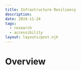 ```yaml
---
title: Infrastructure Resiliency
description:
date: 2019-11-24
tags:
  - research
  - accessibility
layout: layouts/post.njk
---
```


# Overview

